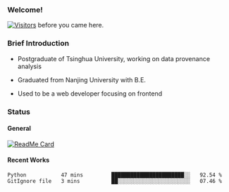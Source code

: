 ### Welcome!

[![Visitors](https://visitor-badge.laobi.icu/badge?page_id=HermitSun.HermitSun)]() before you came here.

### Brief Introduction

- Postgraduate of Tsinghua University, working on data provenance analysis

- Graduated from Nanjing University with B.E.

- Used to be a web developer focusing on frontend

### Status

#### General

[![ReadMe Card](https://github-readme-stats.hermitsun.vercel.app/api?username=HermitSun&count_private=true&show_icons=true)]()

#### Recent Works

<!--START_SECTION:waka-->

```text
Python           47 mins         ███████████████████████░░   92.54 %
GitIgnore file   3 mins          ██░░░░░░░░░░░░░░░░░░░░░░░   07.46 %
```

<!--END_SECTION:waka-->

